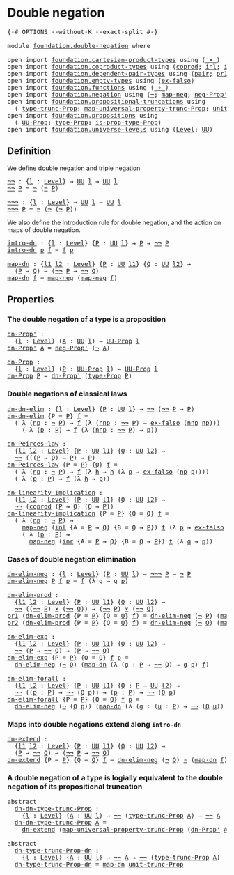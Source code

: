 # Double negation

<pre class="Agda"><a id="28" class="Symbol">{-#</a> <a id="32" class="Keyword">OPTIONS</a> <a id="40" class="Pragma">--without-K</a> <a id="52" class="Pragma">--exact-split</a> <a id="66" class="Symbol">#-}</a>

<a id="71" class="Keyword">module</a> <a id="78" href="foundation.double-negation.html" class="Module">foundation.double-negation</a> <a id="105" class="Keyword">where</a>

<a id="112" class="Keyword">open</a> <a id="117" class="Keyword">import</a> <a id="124" href="foundation.cartesian-product-types.html" class="Module">foundation.cartesian-product-types</a> <a id="159" class="Keyword">using</a> <a id="165" class="Symbol">(</a><a id="166" href="foundation-core.cartesian-product-types.html#577" class="Function Operator">_×_</a><a id="169" class="Symbol">)</a>
<a id="171" class="Keyword">open</a> <a id="176" class="Keyword">import</a> <a id="183" href="foundation.coproduct-types.html" class="Module">foundation.coproduct-types</a> <a id="210" class="Keyword">using</a> <a id="216" class="Symbol">(</a><a id="217" href="foundation.coproduct-types.html#1168" class="Datatype">coprod</a><a id="223" class="Symbol">;</a> <a id="225" href="foundation.coproduct-types.html#1239" class="InductiveConstructor">inl</a><a id="228" class="Symbol">;</a> <a id="230" href="foundation.coproduct-types.html#1262" class="InductiveConstructor">inr</a><a id="233" class="Symbol">)</a>
<a id="235" class="Keyword">open</a> <a id="240" class="Keyword">import</a> <a id="247" href="foundation.dependent-pair-types.html" class="Module">foundation.dependent-pair-types</a> <a id="279" class="Keyword">using</a> <a id="285" class="Symbol">(</a><a id="286" href="foundation-core.dependent-pair-types.html#575" class="InductiveConstructor">pair</a><a id="290" class="Symbol">;</a> <a id="292" href="foundation-core.dependent-pair-types.html#592" class="Field">pr1</a><a id="295" class="Symbol">;</a> <a id="297" href="foundation-core.dependent-pair-types.html#604" class="Field">pr2</a><a id="300" class="Symbol">)</a>
<a id="302" class="Keyword">open</a> <a id="307" class="Keyword">import</a> <a id="314" href="foundation.empty-types.html" class="Module">foundation.empty-types</a> <a id="337" class="Keyword">using</a> <a id="343" class="Symbol">(</a><a id="344" href="foundation-core.empty-types.html#1150" class="Function">ex-falso</a><a id="352" class="Symbol">)</a>
<a id="354" class="Keyword">open</a> <a id="359" class="Keyword">import</a> <a id="366" href="foundation.functions.html" class="Module">foundation.functions</a> <a id="387" class="Keyword">using</a> <a id="393" class="Symbol">(</a><a id="394" href="foundation-core.functions.html#407" class="Function Operator">_∘_</a><a id="397" class="Symbol">)</a>
<a id="399" class="Keyword">open</a> <a id="404" class="Keyword">import</a> <a id="411" href="foundation.negation.html" class="Module">foundation.negation</a> <a id="431" class="Keyword">using</a> <a id="437" class="Symbol">(</a><a id="438" href="foundation-core.negation.html#452" class="Function">¬</a><a id="439" class="Symbol">;</a> <a id="441" href="foundation-core.negation.html#499" class="Function">map-neg</a><a id="448" class="Symbol">;</a> <a id="450" href="foundation.negation.html#958" class="Function">neg-Prop&#39;</a><a id="459" class="Symbol">)</a>
<a id="461" class="Keyword">open</a> <a id="466" class="Keyword">import</a> <a id="473" href="foundation.propositional-truncations.html" class="Module">foundation.propositional-truncations</a> <a id="510" class="Keyword">using</a>
  <a id="518" class="Symbol">(</a> <a id="520" href="foundation.propositional-truncations.html#1701" class="Postulate">type-trunc-Prop</a><a id="535" class="Symbol">;</a> <a id="537" href="foundation.propositional-truncations.html#4789" class="Function">map-universal-property-trunc-Prop</a><a id="570" class="Symbol">;</a> <a id="572" href="foundation.propositional-truncations.html#1756" class="Postulate">unit-trunc-Prop</a><a id="587" class="Symbol">)</a>
<a id="589" class="Keyword">open</a> <a id="594" class="Keyword">import</a> <a id="601" href="foundation.propositions.html" class="Module">foundation.propositions</a> <a id="625" class="Keyword">using</a>
  <a id="633" class="Symbol">(</a> <a id="635" href="foundation-core.propositions.html#1322" class="Function">UU-Prop</a><a id="642" class="Symbol">;</a> <a id="644" href="foundation-core.propositions.html#1424" class="Function">type-Prop</a><a id="653" class="Symbol">;</a> <a id="655" href="foundation-core.propositions.html#1491" class="Function">is-prop-type-Prop</a><a id="672" class="Symbol">)</a>
<a id="674" class="Keyword">open</a> <a id="679" class="Keyword">import</a> <a id="686" href="foundation.universe-levels.html" class="Module">foundation.universe-levels</a> <a id="713" class="Keyword">using</a> <a id="719" class="Symbol">(</a><a id="720" href="Agda.Primitive.html#597" class="Postulate">Level</a><a id="725" class="Symbol">;</a> <a id="727" href="foundation-core.universe-levels.html#222" class="Primitive">UU</a><a id="729" class="Symbol">)</a>
</pre>
## Definition

We define double negation and triple negation

<pre class="Agda"><a id="¬¬"></a><a id="806" href="foundation.double-negation.html#806" class="Function">¬¬</a> <a id="809" class="Symbol">:</a> <a id="811" class="Symbol">{</a><a id="812" href="foundation.double-negation.html#812" class="Bound">l</a> <a id="814" class="Symbol">:</a> <a id="816" href="Agda.Primitive.html#597" class="Postulate">Level</a><a id="821" class="Symbol">}</a> <a id="823" class="Symbol">→</a> <a id="825" href="foundation-core.universe-levels.html#222" class="Primitive">UU</a> <a id="828" href="foundation.double-negation.html#812" class="Bound">l</a> <a id="830" class="Symbol">→</a> <a id="832" href="foundation-core.universe-levels.html#222" class="Primitive">UU</a> <a id="835" href="foundation.double-negation.html#812" class="Bound">l</a>
<a id="837" href="foundation.double-negation.html#806" class="Function">¬¬</a> <a id="840" href="foundation.double-negation.html#840" class="Bound">P</a> <a id="842" class="Symbol">=</a> <a id="844" href="foundation-core.negation.html#452" class="Function">¬</a> <a id="846" class="Symbol">(</a><a id="847" href="foundation-core.negation.html#452" class="Function">¬</a> <a id="849" href="foundation.double-negation.html#840" class="Bound">P</a><a id="850" class="Symbol">)</a>

<a id="¬¬¬"></a><a id="853" href="foundation.double-negation.html#853" class="Function">¬¬¬</a> <a id="857" class="Symbol">:</a> <a id="859" class="Symbol">{</a><a id="860" href="foundation.double-negation.html#860" class="Bound">l</a> <a id="862" class="Symbol">:</a> <a id="864" href="Agda.Primitive.html#597" class="Postulate">Level</a><a id="869" class="Symbol">}</a> <a id="871" class="Symbol">→</a> <a id="873" href="foundation-core.universe-levels.html#222" class="Primitive">UU</a> <a id="876" href="foundation.double-negation.html#860" class="Bound">l</a> <a id="878" class="Symbol">→</a> <a id="880" href="foundation-core.universe-levels.html#222" class="Primitive">UU</a> <a id="883" href="foundation.double-negation.html#860" class="Bound">l</a>
<a id="885" href="foundation.double-negation.html#853" class="Function">¬¬¬</a> <a id="889" href="foundation.double-negation.html#889" class="Bound">P</a> <a id="891" class="Symbol">=</a> <a id="893" href="foundation-core.negation.html#452" class="Function">¬</a> <a id="895" class="Symbol">(</a><a id="896" href="foundation-core.negation.html#452" class="Function">¬</a> <a id="898" class="Symbol">(</a><a id="899" href="foundation-core.negation.html#452" class="Function">¬</a> <a id="901" href="foundation.double-negation.html#889" class="Bound">P</a><a id="902" class="Symbol">))</a>
</pre>
We also define the introduction rule for double negation, and the action on maps of double negation.

<pre class="Agda"><a id="intro-dn"></a><a id="1020" href="foundation.double-negation.html#1020" class="Function">intro-dn</a> <a id="1029" class="Symbol">:</a> <a id="1031" class="Symbol">{</a><a id="1032" href="foundation.double-negation.html#1032" class="Bound">l</a> <a id="1034" class="Symbol">:</a> <a id="1036" href="Agda.Primitive.html#597" class="Postulate">Level</a><a id="1041" class="Symbol">}</a> <a id="1043" class="Symbol">{</a><a id="1044" href="foundation.double-negation.html#1044" class="Bound">P</a> <a id="1046" class="Symbol">:</a> <a id="1048" href="foundation-core.universe-levels.html#222" class="Primitive">UU</a> <a id="1051" href="foundation.double-negation.html#1032" class="Bound">l</a><a id="1052" class="Symbol">}</a> <a id="1054" class="Symbol">→</a> <a id="1056" href="foundation.double-negation.html#1044" class="Bound">P</a> <a id="1058" class="Symbol">→</a> <a id="1060" href="foundation.double-negation.html#806" class="Function">¬¬</a> <a id="1063" href="foundation.double-negation.html#1044" class="Bound">P</a>
<a id="1065" href="foundation.double-negation.html#1020" class="Function">intro-dn</a> <a id="1074" href="foundation.double-negation.html#1074" class="Bound">p</a> <a id="1076" href="foundation.double-negation.html#1076" class="Bound">f</a> <a id="1078" class="Symbol">=</a> <a id="1080" href="foundation.double-negation.html#1076" class="Bound">f</a> <a id="1082" href="foundation.double-negation.html#1074" class="Bound">p</a>

<a id="map-dn"></a><a id="1085" href="foundation.double-negation.html#1085" class="Function">map-dn</a> <a id="1092" class="Symbol">:</a> <a id="1094" class="Symbol">{</a><a id="1095" href="foundation.double-negation.html#1095" class="Bound">l1</a> <a id="1098" href="foundation.double-negation.html#1098" class="Bound">l2</a> <a id="1101" class="Symbol">:</a> <a id="1103" href="Agda.Primitive.html#597" class="Postulate">Level</a><a id="1108" class="Symbol">}</a> <a id="1110" class="Symbol">{</a><a id="1111" href="foundation.double-negation.html#1111" class="Bound">P</a> <a id="1113" class="Symbol">:</a> <a id="1115" href="foundation-core.universe-levels.html#222" class="Primitive">UU</a> <a id="1118" href="foundation.double-negation.html#1095" class="Bound">l1</a><a id="1120" class="Symbol">}</a> <a id="1122" class="Symbol">{</a><a id="1123" href="foundation.double-negation.html#1123" class="Bound">Q</a> <a id="1125" class="Symbol">:</a> <a id="1127" href="foundation-core.universe-levels.html#222" class="Primitive">UU</a> <a id="1130" href="foundation.double-negation.html#1098" class="Bound">l2</a><a id="1132" class="Symbol">}</a> <a id="1134" class="Symbol">→</a>
  <a id="1138" class="Symbol">(</a><a id="1139" href="foundation.double-negation.html#1111" class="Bound">P</a> <a id="1141" class="Symbol">→</a> <a id="1143" href="foundation.double-negation.html#1123" class="Bound">Q</a><a id="1144" class="Symbol">)</a> <a id="1146" class="Symbol">→</a> <a id="1148" class="Symbol">(</a><a id="1149" href="foundation.double-negation.html#806" class="Function">¬¬</a> <a id="1152" href="foundation.double-negation.html#1111" class="Bound">P</a> <a id="1154" class="Symbol">→</a> <a id="1156" href="foundation.double-negation.html#806" class="Function">¬¬</a> <a id="1159" href="foundation.double-negation.html#1123" class="Bound">Q</a><a id="1160" class="Symbol">)</a>
<a id="1162" href="foundation.double-negation.html#1085" class="Function">map-dn</a> <a id="1169" href="foundation.double-negation.html#1169" class="Bound">f</a> <a id="1171" class="Symbol">=</a> <a id="1173" href="foundation-core.negation.html#499" class="Function">map-neg</a> <a id="1181" class="Symbol">(</a><a id="1182" href="foundation-core.negation.html#499" class="Function">map-neg</a> <a id="1190" href="foundation.double-negation.html#1169" class="Bound">f</a><a id="1191" class="Symbol">)</a>
</pre>
## Properties

### The double negation of a type is a proposition

<pre class="Agda"><a id="dn-Prop&#39;"></a><a id="1273" href="foundation.double-negation.html#1273" class="Function">dn-Prop&#39;</a> <a id="1282" class="Symbol">:</a>
  <a id="1286" class="Symbol">{</a><a id="1287" href="foundation.double-negation.html#1287" class="Bound">l</a> <a id="1289" class="Symbol">:</a> <a id="1291" href="Agda.Primitive.html#597" class="Postulate">Level</a><a id="1296" class="Symbol">}</a> <a id="1298" class="Symbol">(</a><a id="1299" href="foundation.double-negation.html#1299" class="Bound">A</a> <a id="1301" class="Symbol">:</a> <a id="1303" href="foundation-core.universe-levels.html#222" class="Primitive">UU</a> <a id="1306" href="foundation.double-negation.html#1287" class="Bound">l</a><a id="1307" class="Symbol">)</a> <a id="1309" class="Symbol">→</a> <a id="1311" href="foundation-core.propositions.html#1322" class="Function">UU-Prop</a> <a id="1319" href="foundation.double-negation.html#1287" class="Bound">l</a>
<a id="1321" href="foundation.double-negation.html#1273" class="Function">dn-Prop&#39;</a> <a id="1330" href="foundation.double-negation.html#1330" class="Bound">A</a> <a id="1332" class="Symbol">=</a> <a id="1334" href="foundation.negation.html#958" class="Function">neg-Prop&#39;</a> <a id="1344" class="Symbol">(</a><a id="1345" href="foundation-core.negation.html#452" class="Function">¬</a> <a id="1347" href="foundation.double-negation.html#1330" class="Bound">A</a><a id="1348" class="Symbol">)</a>

<a id="dn-Prop"></a><a id="1351" href="foundation.double-negation.html#1351" class="Function">dn-Prop</a> <a id="1359" class="Symbol">:</a>
  <a id="1363" class="Symbol">{</a><a id="1364" href="foundation.double-negation.html#1364" class="Bound">l</a> <a id="1366" class="Symbol">:</a> <a id="1368" href="Agda.Primitive.html#597" class="Postulate">Level</a><a id="1373" class="Symbol">}</a> <a id="1375" class="Symbol">(</a><a id="1376" href="foundation.double-negation.html#1376" class="Bound">P</a> <a id="1378" class="Symbol">:</a> <a id="1380" href="foundation-core.propositions.html#1322" class="Function">UU-Prop</a> <a id="1388" href="foundation.double-negation.html#1364" class="Bound">l</a><a id="1389" class="Symbol">)</a> <a id="1391" class="Symbol">→</a> <a id="1393" href="foundation-core.propositions.html#1322" class="Function">UU-Prop</a> <a id="1401" href="foundation.double-negation.html#1364" class="Bound">l</a>
<a id="1403" href="foundation.double-negation.html#1351" class="Function">dn-Prop</a> <a id="1411" href="foundation.double-negation.html#1411" class="Bound">P</a> <a id="1413" class="Symbol">=</a> <a id="1415" href="foundation.double-negation.html#1273" class="Function">dn-Prop&#39;</a> <a id="1424" class="Symbol">(</a><a id="1425" href="foundation-core.propositions.html#1424" class="Function">type-Prop</a> <a id="1435" href="foundation.double-negation.html#1411" class="Bound">P</a><a id="1436" class="Symbol">)</a>
</pre>
### Double negations of classical laws

<pre class="Agda"><a id="dn-dn-elim"></a><a id="1491" href="foundation.double-negation.html#1491" class="Function">dn-dn-elim</a> <a id="1502" class="Symbol">:</a> <a id="1504" class="Symbol">{</a><a id="1505" href="foundation.double-negation.html#1505" class="Bound">l</a> <a id="1507" class="Symbol">:</a> <a id="1509" href="Agda.Primitive.html#597" class="Postulate">Level</a><a id="1514" class="Symbol">}</a> <a id="1516" class="Symbol">{</a><a id="1517" href="foundation.double-negation.html#1517" class="Bound">P</a> <a id="1519" class="Symbol">:</a> <a id="1521" href="foundation-core.universe-levels.html#222" class="Primitive">UU</a> <a id="1524" href="foundation.double-negation.html#1505" class="Bound">l</a><a id="1525" class="Symbol">}</a> <a id="1527" class="Symbol">→</a> <a id="1529" href="foundation.double-negation.html#806" class="Function">¬¬</a> <a id="1532" class="Symbol">(</a><a id="1533" href="foundation.double-negation.html#806" class="Function">¬¬</a> <a id="1536" href="foundation.double-negation.html#1517" class="Bound">P</a> <a id="1538" class="Symbol">→</a> <a id="1540" href="foundation.double-negation.html#1517" class="Bound">P</a><a id="1541" class="Symbol">)</a>
<a id="1543" href="foundation.double-negation.html#1491" class="Function">dn-dn-elim</a> <a id="1554" class="Symbol">{</a><a id="1555" class="Argument">P</a> <a id="1557" class="Symbol">=</a> <a id="1559" href="foundation.double-negation.html#1559" class="Bound">P</a><a id="1560" class="Symbol">}</a> <a id="1562" href="foundation.double-negation.html#1562" class="Bound">f</a> <a id="1564" class="Symbol">=</a>
  <a id="1568" class="Symbol">(</a> <a id="1570" class="Symbol">λ</a> <a id="1572" class="Symbol">(</a><a id="1573" href="foundation.double-negation.html#1573" class="Bound">np</a> <a id="1576" class="Symbol">:</a> <a id="1578" href="foundation-core.negation.html#452" class="Function">¬</a> <a id="1580" href="foundation.double-negation.html#1559" class="Bound">P</a><a id="1581" class="Symbol">)</a> <a id="1583" class="Symbol">→</a> <a id="1585" href="foundation.double-negation.html#1562" class="Bound">f</a> <a id="1587" class="Symbol">(λ</a> <a id="1590" class="Symbol">(</a><a id="1591" href="foundation.double-negation.html#1591" class="Bound">nnp</a> <a id="1595" class="Symbol">:</a> <a id="1597" href="foundation.double-negation.html#806" class="Function">¬¬</a> <a id="1600" href="foundation.double-negation.html#1559" class="Bound">P</a><a id="1601" class="Symbol">)</a> <a id="1603" class="Symbol">→</a> <a id="1605" href="foundation-core.empty-types.html#1150" class="Function">ex-falso</a> <a id="1614" class="Symbol">(</a><a id="1615" href="foundation.double-negation.html#1591" class="Bound">nnp</a> <a id="1619" href="foundation.double-negation.html#1573" class="Bound">np</a><a id="1621" class="Symbol">)))</a>
    <a id="1629" class="Symbol">(</a> <a id="1631" class="Symbol">λ</a> <a id="1633" class="Symbol">(</a><a id="1634" href="foundation.double-negation.html#1634" class="Bound">p</a> <a id="1636" class="Symbol">:</a> <a id="1638" href="foundation.double-negation.html#1559" class="Bound">P</a><a id="1639" class="Symbol">)</a> <a id="1641" class="Symbol">→</a> <a id="1643" href="foundation.double-negation.html#1562" class="Bound">f</a> <a id="1645" class="Symbol">(λ</a> <a id="1648" class="Symbol">(</a><a id="1649" href="foundation.double-negation.html#1649" class="Bound">nnp</a> <a id="1653" class="Symbol">:</a> <a id="1655" href="foundation.double-negation.html#806" class="Function">¬¬</a> <a id="1658" href="foundation.double-negation.html#1559" class="Bound">P</a><a id="1659" class="Symbol">)</a> <a id="1661" class="Symbol">→</a> <a id="1663" href="foundation.double-negation.html#1634" class="Bound">p</a><a id="1664" class="Symbol">))</a>

<a id="dn-Peirces-law"></a><a id="1668" href="foundation.double-negation.html#1668" class="Function">dn-Peirces-law</a> <a id="1683" class="Symbol">:</a>
  <a id="1687" class="Symbol">{</a><a id="1688" href="foundation.double-negation.html#1688" class="Bound">l1</a> <a id="1691" href="foundation.double-negation.html#1691" class="Bound">l2</a> <a id="1694" class="Symbol">:</a> <a id="1696" href="Agda.Primitive.html#597" class="Postulate">Level</a><a id="1701" class="Symbol">}</a> <a id="1703" class="Symbol">{</a><a id="1704" href="foundation.double-negation.html#1704" class="Bound">P</a> <a id="1706" class="Symbol">:</a> <a id="1708" href="foundation-core.universe-levels.html#222" class="Primitive">UU</a> <a id="1711" href="foundation.double-negation.html#1688" class="Bound">l1</a><a id="1713" class="Symbol">}</a> <a id="1715" class="Symbol">{</a><a id="1716" href="foundation.double-negation.html#1716" class="Bound">Q</a> <a id="1718" class="Symbol">:</a> <a id="1720" href="foundation-core.universe-levels.html#222" class="Primitive">UU</a> <a id="1723" href="foundation.double-negation.html#1691" class="Bound">l2</a><a id="1725" class="Symbol">}</a> <a id="1727" class="Symbol">→</a>
  <a id="1731" href="foundation.double-negation.html#806" class="Function">¬¬</a> <a id="1734" class="Symbol">(((</a><a id="1737" href="foundation.double-negation.html#1704" class="Bound">P</a> <a id="1739" class="Symbol">→</a> <a id="1741" href="foundation.double-negation.html#1716" class="Bound">Q</a><a id="1742" class="Symbol">)</a> <a id="1744" class="Symbol">→</a> <a id="1746" href="foundation.double-negation.html#1704" class="Bound">P</a><a id="1747" class="Symbol">)</a> <a id="1749" class="Symbol">→</a> <a id="1751" href="foundation.double-negation.html#1704" class="Bound">P</a><a id="1752" class="Symbol">)</a>
<a id="1754" href="foundation.double-negation.html#1668" class="Function">dn-Peirces-law</a> <a id="1769" class="Symbol">{</a><a id="1770" class="Argument">P</a> <a id="1772" class="Symbol">=</a> <a id="1774" href="foundation.double-negation.html#1774" class="Bound">P</a><a id="1775" class="Symbol">}</a> <a id="1777" class="Symbol">{</a><a id="1778" href="foundation.double-negation.html#1778" class="Bound">Q</a><a id="1779" class="Symbol">}</a> <a id="1781" href="foundation.double-negation.html#1781" class="Bound">f</a> <a id="1783" class="Symbol">=</a>
  <a id="1787" class="Symbol">(</a> <a id="1789" class="Symbol">λ</a> <a id="1791" class="Symbol">(</a><a id="1792" href="foundation.double-negation.html#1792" class="Bound">np</a> <a id="1795" class="Symbol">:</a> <a id="1797" href="foundation-core.negation.html#452" class="Function">¬</a> <a id="1799" href="foundation.double-negation.html#1774" class="Bound">P</a><a id="1800" class="Symbol">)</a> <a id="1802" class="Symbol">→</a> <a id="1804" href="foundation.double-negation.html#1781" class="Bound">f</a> <a id="1806" class="Symbol">(λ</a> <a id="1809" href="foundation.double-negation.html#1809" class="Bound">h</a> <a id="1811" class="Symbol">→</a> <a id="1813" href="foundation.double-negation.html#1809" class="Bound">h</a> <a id="1815" class="Symbol">(λ</a> <a id="1818" href="foundation.double-negation.html#1818" class="Bound">p</a> <a id="1820" class="Symbol">→</a> <a id="1822" href="foundation-core.empty-types.html#1150" class="Function">ex-falso</a> <a id="1831" class="Symbol">(</a><a id="1832" href="foundation.double-negation.html#1792" class="Bound">np</a> <a id="1835" href="foundation.double-negation.html#1818" class="Bound">p</a><a id="1836" class="Symbol">))))</a>
  <a id="1843" class="Symbol">(</a> <a id="1845" class="Symbol">λ</a> <a id="1847" class="Symbol">(</a><a id="1848" href="foundation.double-negation.html#1848" class="Bound">p</a> <a id="1850" class="Symbol">:</a> <a id="1852" href="foundation.double-negation.html#1774" class="Bound">P</a><a id="1853" class="Symbol">)</a> <a id="1855" class="Symbol">→</a> <a id="1857" href="foundation.double-negation.html#1781" class="Bound">f</a> <a id="1859" class="Symbol">(λ</a> <a id="1862" href="foundation.double-negation.html#1862" class="Bound">h</a> <a id="1864" class="Symbol">→</a> <a id="1866" href="foundation.double-negation.html#1848" class="Bound">p</a><a id="1867" class="Symbol">))</a>

<a id="dn-linearity-implication"></a><a id="1871" href="foundation.double-negation.html#1871" class="Function">dn-linearity-implication</a> <a id="1896" class="Symbol">:</a>
  <a id="1900" class="Symbol">{</a><a id="1901" href="foundation.double-negation.html#1901" class="Bound">l1</a> <a id="1904" href="foundation.double-negation.html#1904" class="Bound">l2</a> <a id="1907" class="Symbol">:</a> <a id="1909" href="Agda.Primitive.html#597" class="Postulate">Level</a><a id="1914" class="Symbol">}</a> <a id="1916" class="Symbol">{</a><a id="1917" href="foundation.double-negation.html#1917" class="Bound">P</a> <a id="1919" class="Symbol">:</a> <a id="1921" href="foundation-core.universe-levels.html#222" class="Primitive">UU</a> <a id="1924" href="foundation.double-negation.html#1901" class="Bound">l1</a><a id="1926" class="Symbol">}</a> <a id="1928" class="Symbol">{</a><a id="1929" href="foundation.double-negation.html#1929" class="Bound">Q</a> <a id="1931" class="Symbol">:</a> <a id="1933" href="foundation-core.universe-levels.html#222" class="Primitive">UU</a> <a id="1936" href="foundation.double-negation.html#1904" class="Bound">l2</a><a id="1938" class="Symbol">}</a> <a id="1940" class="Symbol">→</a>
  <a id="1944" href="foundation.double-negation.html#806" class="Function">¬¬</a> <a id="1947" class="Symbol">(</a><a id="1948" href="foundation.coproduct-types.html#1168" class="Datatype">coprod</a> <a id="1955" class="Symbol">(</a><a id="1956" href="foundation.double-negation.html#1917" class="Bound">P</a> <a id="1958" class="Symbol">→</a> <a id="1960" href="foundation.double-negation.html#1929" class="Bound">Q</a><a id="1961" class="Symbol">)</a> <a id="1963" class="Symbol">(</a><a id="1964" href="foundation.double-negation.html#1929" class="Bound">Q</a> <a id="1966" class="Symbol">→</a> <a id="1968" href="foundation.double-negation.html#1917" class="Bound">P</a><a id="1969" class="Symbol">))</a>
<a id="1972" href="foundation.double-negation.html#1871" class="Function">dn-linearity-implication</a> <a id="1997" class="Symbol">{</a><a id="1998" class="Argument">P</a> <a id="2000" class="Symbol">=</a> <a id="2002" href="foundation.double-negation.html#2002" class="Bound">P</a><a id="2003" class="Symbol">}</a> <a id="2005" class="Symbol">{</a><a id="2006" class="Argument">Q</a> <a id="2008" class="Symbol">=</a> <a id="2010" href="foundation.double-negation.html#2010" class="Bound">Q</a><a id="2011" class="Symbol">}</a> <a id="2013" href="foundation.double-negation.html#2013" class="Bound">f</a> <a id="2015" class="Symbol">=</a>
  <a id="2019" class="Symbol">(</a> <a id="2021" class="Symbol">λ</a> <a id="2023" class="Symbol">(</a><a id="2024" href="foundation.double-negation.html#2024" class="Bound">np</a> <a id="2027" class="Symbol">:</a> <a id="2029" href="foundation-core.negation.html#452" class="Function">¬</a> <a id="2031" href="foundation.double-negation.html#2002" class="Bound">P</a><a id="2032" class="Symbol">)</a> <a id="2034" class="Symbol">→</a>
    <a id="2040" href="foundation-core.negation.html#499" class="Function">map-neg</a> <a id="2048" class="Symbol">(</a><a id="2049" href="foundation.coproduct-types.html#1239" class="InductiveConstructor">inl</a> <a id="2053" class="Symbol">{</a><a id="2054" class="Argument">A</a> <a id="2056" class="Symbol">=</a> <a id="2058" href="foundation.double-negation.html#2002" class="Bound">P</a> <a id="2060" class="Symbol">→</a> <a id="2062" href="foundation.double-negation.html#2010" class="Bound">Q</a><a id="2063" class="Symbol">}</a> <a id="2065" class="Symbol">{</a><a id="2066" class="Argument">B</a> <a id="2068" class="Symbol">=</a> <a id="2070" href="foundation.double-negation.html#2010" class="Bound">Q</a> <a id="2072" class="Symbol">→</a> <a id="2074" href="foundation.double-negation.html#2002" class="Bound">P</a><a id="2075" class="Symbol">})</a> <a id="2078" href="foundation.double-negation.html#2013" class="Bound">f</a> <a id="2080" class="Symbol">(λ</a> <a id="2083" href="foundation.double-negation.html#2083" class="Bound">p</a> <a id="2085" class="Symbol">→</a> <a id="2087" href="foundation-core.empty-types.html#1150" class="Function">ex-falso</a> <a id="2096" class="Symbol">(</a><a id="2097" href="foundation.double-negation.html#2024" class="Bound">np</a> <a id="2100" href="foundation.double-negation.html#2083" class="Bound">p</a><a id="2101" class="Symbol">)))</a>
    <a id="2109" class="Symbol">(</a> <a id="2111" class="Symbol">λ</a> <a id="2113" class="Symbol">(</a><a id="2114" href="foundation.double-negation.html#2114" class="Bound">p</a> <a id="2116" class="Symbol">:</a> <a id="2118" href="foundation.double-negation.html#2002" class="Bound">P</a><a id="2119" class="Symbol">)</a> <a id="2121" class="Symbol">→</a>
      <a id="2129" href="foundation-core.negation.html#499" class="Function">map-neg</a> <a id="2137" class="Symbol">(</a><a id="2138" href="foundation.coproduct-types.html#1262" class="InductiveConstructor">inr</a> <a id="2142" class="Symbol">{</a><a id="2143" class="Argument">A</a> <a id="2145" class="Symbol">=</a> <a id="2147" href="foundation.double-negation.html#2002" class="Bound">P</a> <a id="2149" class="Symbol">→</a> <a id="2151" href="foundation.double-negation.html#2010" class="Bound">Q</a><a id="2152" class="Symbol">}</a> <a id="2154" class="Symbol">{</a><a id="2155" class="Argument">B</a> <a id="2157" class="Symbol">=</a> <a id="2159" href="foundation.double-negation.html#2010" class="Bound">Q</a> <a id="2161" class="Symbol">→</a> <a id="2163" href="foundation.double-negation.html#2002" class="Bound">P</a><a id="2164" class="Symbol">})</a> <a id="2167" href="foundation.double-negation.html#2013" class="Bound">f</a> <a id="2169" class="Symbol">(λ</a> <a id="2172" href="foundation.double-negation.html#2172" class="Bound">q</a> <a id="2174" class="Symbol">→</a> <a id="2176" href="foundation.double-negation.html#2114" class="Bound">p</a><a id="2177" class="Symbol">))</a>
</pre>
### Cases of double negation elimination

<pre class="Agda"><a id="dn-elim-neg"></a><a id="2235" href="foundation.double-negation.html#2235" class="Function">dn-elim-neg</a> <a id="2247" class="Symbol">:</a> <a id="2249" class="Symbol">{</a><a id="2250" href="foundation.double-negation.html#2250" class="Bound">l</a> <a id="2252" class="Symbol">:</a> <a id="2254" href="Agda.Primitive.html#597" class="Postulate">Level</a><a id="2259" class="Symbol">}</a> <a id="2261" class="Symbol">(</a><a id="2262" href="foundation.double-negation.html#2262" class="Bound">P</a> <a id="2264" class="Symbol">:</a> <a id="2266" href="foundation-core.universe-levels.html#222" class="Primitive">UU</a> <a id="2269" href="foundation.double-negation.html#2250" class="Bound">l</a><a id="2270" class="Symbol">)</a> <a id="2272" class="Symbol">→</a> <a id="2274" href="foundation.double-negation.html#853" class="Function">¬¬¬</a> <a id="2278" href="foundation.double-negation.html#2262" class="Bound">P</a> <a id="2280" class="Symbol">→</a> <a id="2282" href="foundation-core.negation.html#452" class="Function">¬</a> <a id="2284" href="foundation.double-negation.html#2262" class="Bound">P</a>
<a id="2286" href="foundation.double-negation.html#2235" class="Function">dn-elim-neg</a> <a id="2298" href="foundation.double-negation.html#2298" class="Bound">P</a> <a id="2300" href="foundation.double-negation.html#2300" class="Bound">f</a> <a id="2302" href="foundation.double-negation.html#2302" class="Bound">p</a> <a id="2304" class="Symbol">=</a> <a id="2306" href="foundation.double-negation.html#2300" class="Bound">f</a> <a id="2308" class="Symbol">(λ</a> <a id="2311" href="foundation.double-negation.html#2311" class="Bound">g</a> <a id="2313" class="Symbol">→</a> <a id="2315" href="foundation.double-negation.html#2311" class="Bound">g</a> <a id="2317" href="foundation.double-negation.html#2302" class="Bound">p</a><a id="2318" class="Symbol">)</a>

<a id="dn-elim-prod"></a><a id="2321" href="foundation.double-negation.html#2321" class="Function">dn-elim-prod</a> <a id="2334" class="Symbol">:</a>
  <a id="2338" class="Symbol">{</a><a id="2339" href="foundation.double-negation.html#2339" class="Bound">l1</a> <a id="2342" href="foundation.double-negation.html#2342" class="Bound">l2</a> <a id="2345" class="Symbol">:</a> <a id="2347" href="Agda.Primitive.html#597" class="Postulate">Level</a><a id="2352" class="Symbol">}</a> <a id="2354" class="Symbol">{</a><a id="2355" href="foundation.double-negation.html#2355" class="Bound">P</a> <a id="2357" class="Symbol">:</a> <a id="2359" href="foundation-core.universe-levels.html#222" class="Primitive">UU</a> <a id="2362" href="foundation.double-negation.html#2339" class="Bound">l1</a><a id="2364" class="Symbol">}</a> <a id="2366" class="Symbol">{</a><a id="2367" href="foundation.double-negation.html#2367" class="Bound">Q</a> <a id="2369" class="Symbol">:</a> <a id="2371" href="foundation-core.universe-levels.html#222" class="Primitive">UU</a> <a id="2374" href="foundation.double-negation.html#2342" class="Bound">l2</a><a id="2376" class="Symbol">}</a> <a id="2378" class="Symbol">→</a>
  <a id="2382" href="foundation.double-negation.html#806" class="Function">¬¬</a> <a id="2385" class="Symbol">((</a><a id="2387" href="foundation.double-negation.html#806" class="Function">¬¬</a> <a id="2390" href="foundation.double-negation.html#2355" class="Bound">P</a><a id="2391" class="Symbol">)</a> <a id="2393" href="foundation-core.cartesian-product-types.html#577" class="Function Operator">×</a> <a id="2395" class="Symbol">(</a><a id="2396" href="foundation.double-negation.html#806" class="Function">¬¬</a> <a id="2399" href="foundation.double-negation.html#2367" class="Bound">Q</a><a id="2400" class="Symbol">))</a> <a id="2403" class="Symbol">→</a> <a id="2405" class="Symbol">(</a><a id="2406" href="foundation.double-negation.html#806" class="Function">¬¬</a> <a id="2409" href="foundation.double-negation.html#2355" class="Bound">P</a><a id="2410" class="Symbol">)</a> <a id="2412" href="foundation-core.cartesian-product-types.html#577" class="Function Operator">×</a> <a id="2414" class="Symbol">(</a><a id="2415" href="foundation.double-negation.html#806" class="Function">¬¬</a> <a id="2418" href="foundation.double-negation.html#2367" class="Bound">Q</a><a id="2419" class="Symbol">)</a>
<a id="2421" href="foundation-core.dependent-pair-types.html#592" class="Field">pr1</a> <a id="2425" class="Symbol">(</a><a id="2426" href="foundation.double-negation.html#2321" class="Function">dn-elim-prod</a> <a id="2439" class="Symbol">{</a><a id="2440" class="Argument">P</a> <a id="2442" class="Symbol">=</a> <a id="2444" href="foundation.double-negation.html#2444" class="Bound">P</a><a id="2445" class="Symbol">}</a> <a id="2447" class="Symbol">{</a><a id="2448" class="Argument">Q</a> <a id="2450" class="Symbol">=</a> <a id="2452" href="foundation.double-negation.html#2452" class="Bound">Q</a><a id="2453" class="Symbol">}</a> <a id="2455" href="foundation.double-negation.html#2455" class="Bound">f</a><a id="2456" class="Symbol">)</a> <a id="2458" class="Symbol">=</a> <a id="2460" href="foundation.double-negation.html#2235" class="Function">dn-elim-neg</a> <a id="2472" class="Symbol">(</a><a id="2473" href="foundation-core.negation.html#452" class="Function">¬</a> <a id="2475" href="foundation.double-negation.html#2444" class="Bound">P</a><a id="2476" class="Symbol">)</a> <a id="2478" class="Symbol">(</a><a id="2479" href="foundation.double-negation.html#1085" class="Function">map-dn</a> <a id="2486" href="foundation-core.dependent-pair-types.html#592" class="Field">pr1</a> <a id="2490" href="foundation.double-negation.html#2455" class="Bound">f</a><a id="2491" class="Symbol">)</a>
<a id="2493" href="foundation-core.dependent-pair-types.html#604" class="Field">pr2</a> <a id="2497" class="Symbol">(</a><a id="2498" href="foundation.double-negation.html#2321" class="Function">dn-elim-prod</a> <a id="2511" class="Symbol">{</a><a id="2512" class="Argument">P</a> <a id="2514" class="Symbol">=</a> <a id="2516" href="foundation.double-negation.html#2516" class="Bound">P</a><a id="2517" class="Symbol">}</a> <a id="2519" class="Symbol">{</a><a id="2520" class="Argument">Q</a> <a id="2522" class="Symbol">=</a> <a id="2524" href="foundation.double-negation.html#2524" class="Bound">Q</a><a id="2525" class="Symbol">}</a> <a id="2527" href="foundation.double-negation.html#2527" class="Bound">f</a><a id="2528" class="Symbol">)</a> <a id="2530" class="Symbol">=</a> <a id="2532" href="foundation.double-negation.html#2235" class="Function">dn-elim-neg</a> <a id="2544" class="Symbol">(</a><a id="2545" href="foundation-core.negation.html#452" class="Function">¬</a> <a id="2547" href="foundation.double-negation.html#2524" class="Bound">Q</a><a id="2548" class="Symbol">)</a> <a id="2550" class="Symbol">(</a><a id="2551" href="foundation.double-negation.html#1085" class="Function">map-dn</a> <a id="2558" href="foundation-core.dependent-pair-types.html#604" class="Field">pr2</a> <a id="2562" href="foundation.double-negation.html#2527" class="Bound">f</a><a id="2563" class="Symbol">)</a>

<a id="dn-elim-exp"></a><a id="2566" href="foundation.double-negation.html#2566" class="Function">dn-elim-exp</a> <a id="2578" class="Symbol">:</a>
  <a id="2582" class="Symbol">{</a><a id="2583" href="foundation.double-negation.html#2583" class="Bound">l1</a> <a id="2586" href="foundation.double-negation.html#2586" class="Bound">l2</a> <a id="2589" class="Symbol">:</a> <a id="2591" href="Agda.Primitive.html#597" class="Postulate">Level</a><a id="2596" class="Symbol">}</a> <a id="2598" class="Symbol">{</a><a id="2599" href="foundation.double-negation.html#2599" class="Bound">P</a> <a id="2601" class="Symbol">:</a> <a id="2603" href="foundation-core.universe-levels.html#222" class="Primitive">UU</a> <a id="2606" href="foundation.double-negation.html#2583" class="Bound">l1</a><a id="2608" class="Symbol">}</a> <a id="2610" class="Symbol">{</a><a id="2611" href="foundation.double-negation.html#2611" class="Bound">Q</a> <a id="2613" class="Symbol">:</a> <a id="2615" href="foundation-core.universe-levels.html#222" class="Primitive">UU</a> <a id="2618" href="foundation.double-negation.html#2586" class="Bound">l2</a><a id="2620" class="Symbol">}</a> <a id="2622" class="Symbol">→</a>
  <a id="2626" href="foundation.double-negation.html#806" class="Function">¬¬</a> <a id="2629" class="Symbol">(</a><a id="2630" href="foundation.double-negation.html#2599" class="Bound">P</a> <a id="2632" class="Symbol">→</a> <a id="2634" href="foundation.double-negation.html#806" class="Function">¬¬</a> <a id="2637" href="foundation.double-negation.html#2611" class="Bound">Q</a><a id="2638" class="Symbol">)</a> <a id="2640" class="Symbol">→</a> <a id="2642" class="Symbol">(</a><a id="2643" href="foundation.double-negation.html#2599" class="Bound">P</a> <a id="2645" class="Symbol">→</a> <a id="2647" href="foundation.double-negation.html#806" class="Function">¬¬</a> <a id="2650" href="foundation.double-negation.html#2611" class="Bound">Q</a><a id="2651" class="Symbol">)</a>
<a id="2653" href="foundation.double-negation.html#2566" class="Function">dn-elim-exp</a> <a id="2665" class="Symbol">{</a><a id="2666" class="Argument">P</a> <a id="2668" class="Symbol">=</a> <a id="2670" href="foundation.double-negation.html#2670" class="Bound">P</a><a id="2671" class="Symbol">}</a> <a id="2673" class="Symbol">{</a><a id="2674" class="Argument">Q</a> <a id="2676" class="Symbol">=</a> <a id="2678" href="foundation.double-negation.html#2678" class="Bound">Q</a><a id="2679" class="Symbol">}</a> <a id="2681" href="foundation.double-negation.html#2681" class="Bound">f</a> <a id="2683" href="foundation.double-negation.html#2683" class="Bound">p</a> <a id="2685" class="Symbol">=</a>
  <a id="2689" href="foundation.double-negation.html#2235" class="Function">dn-elim-neg</a> <a id="2701" class="Symbol">(</a><a id="2702" href="foundation-core.negation.html#452" class="Function">¬</a> <a id="2704" href="foundation.double-negation.html#2678" class="Bound">Q</a><a id="2705" class="Symbol">)</a> <a id="2707" class="Symbol">(</a><a id="2708" href="foundation.double-negation.html#1085" class="Function">map-dn</a> <a id="2715" class="Symbol">(λ</a> <a id="2718" class="Symbol">(</a><a id="2719" href="foundation.double-negation.html#2719" class="Bound">g</a> <a id="2721" class="Symbol">:</a> <a id="2723" href="foundation.double-negation.html#2670" class="Bound">P</a> <a id="2725" class="Symbol">→</a> <a id="2727" href="foundation.double-negation.html#806" class="Function">¬¬</a> <a id="2730" href="foundation.double-negation.html#2678" class="Bound">Q</a><a id="2731" class="Symbol">)</a> <a id="2733" class="Symbol">→</a> <a id="2735" href="foundation.double-negation.html#2719" class="Bound">g</a> <a id="2737" href="foundation.double-negation.html#2683" class="Bound">p</a><a id="2738" class="Symbol">)</a> <a id="2740" href="foundation.double-negation.html#2681" class="Bound">f</a><a id="2741" class="Symbol">)</a>

<a id="dn-elim-forall"></a><a id="2744" href="foundation.double-negation.html#2744" class="Function">dn-elim-forall</a> <a id="2759" class="Symbol">:</a>
  <a id="2763" class="Symbol">{</a><a id="2764" href="foundation.double-negation.html#2764" class="Bound">l1</a> <a id="2767" href="foundation.double-negation.html#2767" class="Bound">l2</a> <a id="2770" class="Symbol">:</a> <a id="2772" href="Agda.Primitive.html#597" class="Postulate">Level</a><a id="2777" class="Symbol">}</a> <a id="2779" class="Symbol">{</a><a id="2780" href="foundation.double-negation.html#2780" class="Bound">P</a> <a id="2782" class="Symbol">:</a> <a id="2784" href="foundation-core.universe-levels.html#222" class="Primitive">UU</a> <a id="2787" href="foundation.double-negation.html#2764" class="Bound">l1</a><a id="2789" class="Symbol">}</a> <a id="2791" class="Symbol">{</a><a id="2792" href="foundation.double-negation.html#2792" class="Bound">Q</a> <a id="2794" class="Symbol">:</a> <a id="2796" href="foundation.double-negation.html#2780" class="Bound">P</a> <a id="2798" class="Symbol">→</a> <a id="2800" href="foundation-core.universe-levels.html#222" class="Primitive">UU</a> <a id="2803" href="foundation.double-negation.html#2767" class="Bound">l2</a><a id="2805" class="Symbol">}</a> <a id="2807" class="Symbol">→</a>
  <a id="2811" href="foundation.double-negation.html#806" class="Function">¬¬</a> <a id="2814" class="Symbol">((</a><a id="2816" href="foundation.double-negation.html#2816" class="Bound">p</a> <a id="2818" class="Symbol">:</a> <a id="2820" href="foundation.double-negation.html#2780" class="Bound">P</a><a id="2821" class="Symbol">)</a> <a id="2823" class="Symbol">→</a> <a id="2825" href="foundation.double-negation.html#806" class="Function">¬¬</a> <a id="2828" class="Symbol">(</a><a id="2829" href="foundation.double-negation.html#2792" class="Bound">Q</a> <a id="2831" href="foundation.double-negation.html#2816" class="Bound">p</a><a id="2832" class="Symbol">))</a> <a id="2835" class="Symbol">→</a> <a id="2837" class="Symbol">(</a><a id="2838" href="foundation.double-negation.html#2838" class="Bound">p</a> <a id="2840" class="Symbol">:</a> <a id="2842" href="foundation.double-negation.html#2780" class="Bound">P</a><a id="2843" class="Symbol">)</a> <a id="2845" class="Symbol">→</a> <a id="2847" href="foundation.double-negation.html#806" class="Function">¬¬</a> <a id="2850" class="Symbol">(</a><a id="2851" href="foundation.double-negation.html#2792" class="Bound">Q</a> <a id="2853" href="foundation.double-negation.html#2838" class="Bound">p</a><a id="2854" class="Symbol">)</a>
<a id="2856" href="foundation.double-negation.html#2744" class="Function">dn-elim-forall</a> <a id="2871" class="Symbol">{</a><a id="2872" class="Argument">P</a> <a id="2874" class="Symbol">=</a> <a id="2876" href="foundation.double-negation.html#2876" class="Bound">P</a><a id="2877" class="Symbol">}</a> <a id="2879" class="Symbol">{</a><a id="2880" class="Argument">Q</a> <a id="2882" class="Symbol">=</a> <a id="2884" href="foundation.double-negation.html#2884" class="Bound">Q</a><a id="2885" class="Symbol">}</a> <a id="2887" href="foundation.double-negation.html#2887" class="Bound">f</a> <a id="2889" href="foundation.double-negation.html#2889" class="Bound">p</a> <a id="2891" class="Symbol">=</a>
  <a id="2895" href="foundation.double-negation.html#2235" class="Function">dn-elim-neg</a> <a id="2907" class="Symbol">(</a><a id="2908" href="foundation-core.negation.html#452" class="Function">¬</a> <a id="2910" class="Symbol">(</a><a id="2911" href="foundation.double-negation.html#2884" class="Bound">Q</a> <a id="2913" href="foundation.double-negation.html#2889" class="Bound">p</a><a id="2914" class="Symbol">))</a> <a id="2917" class="Symbol">(</a><a id="2918" href="foundation.double-negation.html#1085" class="Function">map-dn</a> <a id="2925" class="Symbol">(λ</a> <a id="2928" class="Symbol">(</a><a id="2929" href="foundation.double-negation.html#2929" class="Bound">g</a> <a id="2931" class="Symbol">:</a> <a id="2933" class="Symbol">(</a><a id="2934" href="foundation.double-negation.html#2934" class="Bound">u</a> <a id="2936" class="Symbol">:</a> <a id="2938" href="foundation.double-negation.html#2876" class="Bound">P</a><a id="2939" class="Symbol">)</a> <a id="2941" class="Symbol">→</a> <a id="2943" href="foundation.double-negation.html#806" class="Function">¬¬</a> <a id="2946" class="Symbol">(</a><a id="2947" href="foundation.double-negation.html#2884" class="Bound">Q</a> <a id="2949" href="foundation.double-negation.html#2934" class="Bound">u</a><a id="2950" class="Symbol">))</a> <a id="2953" class="Symbol">→</a> <a id="2955" href="foundation.double-negation.html#2929" class="Bound">g</a> <a id="2957" href="foundation.double-negation.html#2889" class="Bound">p</a><a id="2958" class="Symbol">)</a> <a id="2960" href="foundation.double-negation.html#2887" class="Bound">f</a><a id="2961" class="Symbol">)</a>
</pre>
### Maps into double negations extend along `intro-dn`

<pre class="Agda"><a id="dn-extend"></a><a id="3032" href="foundation.double-negation.html#3032" class="Function">dn-extend</a> <a id="3042" class="Symbol">:</a>
  <a id="3046" class="Symbol">{</a><a id="3047" href="foundation.double-negation.html#3047" class="Bound">l1</a> <a id="3050" href="foundation.double-negation.html#3050" class="Bound">l2</a> <a id="3053" class="Symbol">:</a> <a id="3055" href="Agda.Primitive.html#597" class="Postulate">Level</a><a id="3060" class="Symbol">}</a> <a id="3062" class="Symbol">{</a><a id="3063" href="foundation.double-negation.html#3063" class="Bound">P</a> <a id="3065" class="Symbol">:</a> <a id="3067" href="foundation-core.universe-levels.html#222" class="Primitive">UU</a> <a id="3070" href="foundation.double-negation.html#3047" class="Bound">l1</a><a id="3072" class="Symbol">}</a> <a id="3074" class="Symbol">{</a><a id="3075" href="foundation.double-negation.html#3075" class="Bound">Q</a> <a id="3077" class="Symbol">:</a> <a id="3079" href="foundation-core.universe-levels.html#222" class="Primitive">UU</a> <a id="3082" href="foundation.double-negation.html#3050" class="Bound">l2</a><a id="3084" class="Symbol">}</a> <a id="3086" class="Symbol">→</a>
  <a id="3090" class="Symbol">(</a><a id="3091" href="foundation.double-negation.html#3063" class="Bound">P</a> <a id="3093" class="Symbol">→</a> <a id="3095" href="foundation.double-negation.html#806" class="Function">¬¬</a> <a id="3098" href="foundation.double-negation.html#3075" class="Bound">Q</a><a id="3099" class="Symbol">)</a> <a id="3101" class="Symbol">→</a> <a id="3103" class="Symbol">(</a><a id="3104" href="foundation.double-negation.html#806" class="Function">¬¬</a> <a id="3107" href="foundation.double-negation.html#3063" class="Bound">P</a> <a id="3109" class="Symbol">→</a> <a id="3111" href="foundation.double-negation.html#806" class="Function">¬¬</a> <a id="3114" href="foundation.double-negation.html#3075" class="Bound">Q</a><a id="3115" class="Symbol">)</a>
<a id="3117" href="foundation.double-negation.html#3032" class="Function">dn-extend</a> <a id="3127" class="Symbol">{</a><a id="3128" class="Argument">P</a> <a id="3130" class="Symbol">=</a> <a id="3132" href="foundation.double-negation.html#3132" class="Bound">P</a><a id="3133" class="Symbol">}</a> <a id="3135" class="Symbol">{</a><a id="3136" class="Argument">Q</a> <a id="3138" class="Symbol">=</a> <a id="3140" href="foundation.double-negation.html#3140" class="Bound">Q</a><a id="3141" class="Symbol">}</a> <a id="3143" href="foundation.double-negation.html#3143" class="Bound">f</a> <a id="3145" class="Symbol">=</a> <a id="3147" href="foundation.double-negation.html#2235" class="Function">dn-elim-neg</a> <a id="3159" class="Symbol">(</a><a id="3160" href="foundation-core.negation.html#452" class="Function">¬</a> <a id="3162" href="foundation.double-negation.html#3140" class="Bound">Q</a><a id="3163" class="Symbol">)</a> <a id="3165" href="foundation-core.functions.html#407" class="Function Operator">∘</a> <a id="3167" class="Symbol">(</a><a id="3168" href="foundation.double-negation.html#1085" class="Function">map-dn</a> <a id="3175" href="foundation.double-negation.html#3143" class="Bound">f</a><a id="3176" class="Symbol">)</a>
</pre>
### A double negation of a type is logially equivalent to the double negation of its propositional truncation

<pre class="Agda"><a id="3302" class="Keyword">abstract</a>
  <a id="dn-dn-type-trunc-Prop"></a><a id="3313" href="foundation.double-negation.html#3313" class="Function">dn-dn-type-trunc-Prop</a> <a id="3335" class="Symbol">:</a>
    <a id="3341" class="Symbol">{</a><a id="3342" href="foundation.double-negation.html#3342" class="Bound">l</a> <a id="3344" class="Symbol">:</a> <a id="3346" href="Agda.Primitive.html#597" class="Postulate">Level</a><a id="3351" class="Symbol">}</a> <a id="3353" class="Symbol">(</a><a id="3354" href="foundation.double-negation.html#3354" class="Bound">A</a> <a id="3356" class="Symbol">:</a> <a id="3358" href="foundation-core.universe-levels.html#222" class="Primitive">UU</a> <a id="3361" href="foundation.double-negation.html#3342" class="Bound">l</a><a id="3362" class="Symbol">)</a> <a id="3364" class="Symbol">→</a> <a id="3366" href="foundation.double-negation.html#806" class="Function">¬¬</a> <a id="3369" class="Symbol">(</a><a id="3370" href="foundation.propositional-truncations.html#1701" class="Postulate">type-trunc-Prop</a> <a id="3386" href="foundation.double-negation.html#3354" class="Bound">A</a><a id="3387" class="Symbol">)</a> <a id="3389" class="Symbol">→</a> <a id="3391" href="foundation.double-negation.html#806" class="Function">¬¬</a> <a id="3394" href="foundation.double-negation.html#3354" class="Bound">A</a>
  <a id="3398" href="foundation.double-negation.html#3313" class="Function">dn-dn-type-trunc-Prop</a> <a id="3420" href="foundation.double-negation.html#3420" class="Bound">A</a> <a id="3422" class="Symbol">=</a>
    <a id="3428" href="foundation.double-negation.html#3032" class="Function">dn-extend</a> <a id="3438" class="Symbol">(</a><a id="3439" href="foundation.propositional-truncations.html#4789" class="Function">map-universal-property-trunc-Prop</a> <a id="3473" class="Symbol">(</a><a id="3474" href="foundation.double-negation.html#1273" class="Function">dn-Prop&#39;</a> <a id="3483" href="foundation.double-negation.html#3420" class="Bound">A</a><a id="3484" class="Symbol">)</a> <a id="3486" href="foundation.double-negation.html#1020" class="Function">intro-dn</a><a id="3494" class="Symbol">)</a>

<a id="3497" class="Keyword">abstract</a>
  <a id="dn-type-trunc-Prop-dn"></a><a id="3508" href="foundation.double-negation.html#3508" class="Function">dn-type-trunc-Prop-dn</a> <a id="3530" class="Symbol">:</a>
    <a id="3536" class="Symbol">{</a><a id="3537" href="foundation.double-negation.html#3537" class="Bound">l</a> <a id="3539" class="Symbol">:</a> <a id="3541" href="Agda.Primitive.html#597" class="Postulate">Level</a><a id="3546" class="Symbol">}</a> <a id="3548" class="Symbol">{</a><a id="3549" href="foundation.double-negation.html#3549" class="Bound">A</a> <a id="3551" class="Symbol">:</a> <a id="3553" href="foundation-core.universe-levels.html#222" class="Primitive">UU</a> <a id="3556" href="foundation.double-negation.html#3537" class="Bound">l</a><a id="3557" class="Symbol">}</a> <a id="3559" class="Symbol">→</a> <a id="3561" href="foundation.double-negation.html#806" class="Function">¬¬</a> <a id="3564" href="foundation.double-negation.html#3549" class="Bound">A</a> <a id="3566" class="Symbol">→</a> <a id="3568" href="foundation.double-negation.html#806" class="Function">¬¬</a> <a id="3571" class="Symbol">(</a><a id="3572" href="foundation.propositional-truncations.html#1701" class="Postulate">type-trunc-Prop</a> <a id="3588" href="foundation.double-negation.html#3549" class="Bound">A</a><a id="3589" class="Symbol">)</a>
  <a id="3593" href="foundation.double-negation.html#3508" class="Function">dn-type-trunc-Prop-dn</a> <a id="3615" class="Symbol">=</a> <a id="3617" href="foundation.double-negation.html#1085" class="Function">map-dn</a> <a id="3624" href="foundation.propositional-truncations.html#1756" class="Postulate">unit-trunc-Prop</a>
</pre>